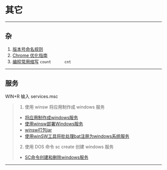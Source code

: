 # 其它

---
## 杂
1. [版本号命名规则](https://mp.weixin.qq.com/s/ZoUG9h1TndW2QpnPyGeIQA)
2. [Chrome 优化指南](https://blog.csdn.net/duanluan/article/details/111271536)
3. [编程常用缩写](https://blog.csdn.net/zhaoguanghui2012/article/details/51144156) `count      cnt`
---
## 服务
WIN+R 输入 services.msc
>1. 使用 winsw 将应用制作成 windows 服务
>   - [将应用制作成windows服务](https://www.cnblogs.com/franson-2016/p/11672666.html)
>   - [使用winsw部署Windows服务](https://segmentfault.com/a/1190000019520072)
>   - [winsw打包jar](https://www.cnblogs.com/xinglongbing521/p/11157742.html)
>   - [使用winSW工具将批处理bat注册为windows系统服务](https://blog.csdn.net/qq_31519989/article/details/106787276)
>2. 使用 DOS 命令 sc create 创建 windows 服务
>   - [SC命令创建和删除windows服务](https://www.cnblogs.com/inuex/p/4299690.html)
---